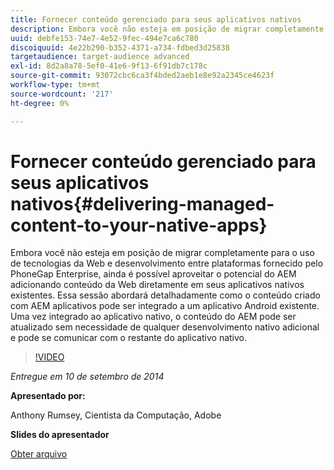 ```yaml
---
title: Fornecer conteúdo gerenciado para seus aplicativos nativos
description: Embora você não esteja em posição de migrar completamente para o uso de tecnologias da Web e desenvolvimento entre plataformas fornecido pelo PhoneGap Enterprise, ainda é possível aproveitar o potencial do AEM adicionando conteúdo da Web diretamente em seus aplicativos nativos existentes. Essa sessão abordará detalhadamente como o conteúdo criado com AEM aplicativos pode ser integrado a um aplicativo Android existente. Uma vez integrado ao aplicativo nativo, o conteúdo do AEM pode ser atualizado sem necessidade de qualquer desenvolvimento nativo adicional e pode se comunicar com o restante do aplicativo nativo.
uuid: debfe153-74e7-4e52-9fec-494e7ca6c780
discoiquuid: 4e22b290-b352-4371-a734-fdbed3d25838
targetaudience: target-audience advanced
exl-id: 8d2a8a78-5ef0-41e6-9f13-6f91db7c178c
source-git-commit: 93072cbc6ca3f4bded2aeb1e8e92a2345ce4623f
workflow-type: tm+mt
source-wordcount: '217'
ht-degree: 0%

---
```


# Fornecer conteúdo gerenciado para seus aplicativos nativos{#delivering-managed-content-to-your-native-apps}

Embora você não esteja em posição de migrar completamente para o uso de tecnologias da Web e desenvolvimento entre plataformas fornecido pelo PhoneGap Enterprise, ainda é possível aproveitar o potencial do AEM adicionando conteúdo da Web diretamente em seus aplicativos nativos existentes. Essa sessão abordará detalhadamente como o conteúdo criado com AEM aplicativos pode ser integrado a um aplicativo Android existente. Uma vez integrado ao aplicativo nativo, o conteúdo do AEM pode ser atualizado sem necessidade de qualquer desenvolvimento nativo adicional e pode se comunicar com o restante do aplicativo nativo.

>[!VIDEO](https://video.tv.adobe.com/v/19467/?quality=9)

*Entregue em 10 de setembro de 2014*

**Apresentado por:**

Anthony Rumsey, Cientista da Computação, Adobe

**Slides do apresentador**

[Obter arquivo](assets/9-10-2014-delivering-managed-content-to-your-native-apps.pdf)
<!--
[Get back to the Overview](https://helpx.adobe.com/experience-manager/kt/eseminars/gems/aem-index.html)
-->
